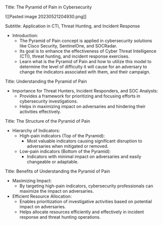Title: The Pyramid of Pain in Cybersecurity

![[Pasted image 20230521204930.png]]

Subtitle: Application in CTI, Threat Hunting, and Incident Response

- Introduction:
  - The Pyramid of Pain concept is applied in cybersecurity solutions like Cisco Security, SentinelOne, and SOCRadar.
  - Its goal is to enhance the effectiveness of Cyber Threat Intelligence (CTI), threat hunting, and incident response exercises.
  - Learn what is the Pyramid of Pain and how to utilize this model to determine the level of difficulty it will cause for an adversary to change the indicators associated with them, and their campaign.

Title: Understanding the Pyramid of Pain

- Importance for Threat Hunters, Incident Responders, and SOC Analysts:
  - Provides a framework for prioritizing and focusing efforts in cybersecurity investigations.
  - Helps in maximizing impact on adversaries and hindering their activities effectively.

Title: The Structure of the Pyramid of Pain

- Hierarchy of Indicators:
  - High-pain indicators (Top of the Pyramid):
    - Most valuable indicators causing significant disruption to adversaries when mitigated or removed.
  - Low-pain indicators (Bottom of the Pyramid):
    - Indicators with minimal impact on adversaries and easily changeable or adaptable.

Title: Benefits of Understanding the Pyramid of Pain

- Maximizing Impact:
  - By targeting high-pain indicators, cybersecurity professionals can maximize the impact on adversaries.
- Efficient Resource Allocation:
  - Enables prioritization of investigative activities based on potential impact on adversaries.
  - Helps allocate resources efficiently and effectively in incident response and threat hunting operations.